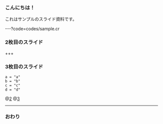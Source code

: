 ### こんにちは！


これはサンプルのスライド資料です。


---?code=codes/sample.cr


### 2枚目のスライド


+++


### 3枚目のスライド

```crystal
a = "a"
b = "b"
c = "c"
d = "d"
```
@[2](これは"b"です)
@[3](これは"c"です)


---


### おわり
